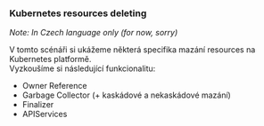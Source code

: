 ### Kubernetes resources deleting
_Note: In Czech language only (for now, sorry)_

V tomto scénáři si ukážeme některá specifika mazání resources na Kubernetes platformě.
<br>
Vyzkoušíme si následující funkcionalitu:
- Owner Reference
- Garbage Collector (+ kaskádové a nekaskádové mazání)
- Finalizer
- APIServices
